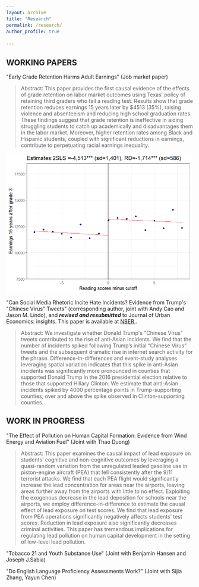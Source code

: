 ```yaml
---
layout: archive
title: "Research"
permalink: /research/
author_profile: true

---
```

## WORKING PAPERS

"Early Grade Retention Harms Adult Earnings" (Job market paper)

> Abstract: This paper provides the first causal evidence of the effects of grade retention on labor market outcomes using Texas’ policy of retaining third graders who fail a reading test. Results show that grade retention reduces earnings 15 years later by $4513 (35%), raising violence and absenteeism and reducing high school graduation rates. These findings suggest that grade retention is ineffective in aiding struggling students to catch up academically and disadvantages them in the labor market. Moreover, higher retention rates among Black and Hispanic students, coupled with significant reductions in earnings, contribute to perpetuating racial earnings inequality.

<img src='/images/research/wage15y_all(ch).png' width='500'>


 "Can Social Media Rhetoric Incite Hate Incidents? Evidence from Trump's "Chinese Virus" Tweets" (corresponding author, joint with Andy Cao and Jason M. Lindo), and 
 ***revised and resubmitted*** to Journal of Urban Economics: insights. This paper is available at <a href="https://www.nber.org/papers/w30588"> NBER </a>.

> Abstract: We investigate whether Donald Trump's "Chinese Virus" tweets contributed to the rise of anti-Asian incidents. We find that the number of incidents spiked following Trump’s initial “Chinese Virus” tweets and the subsequent dramatic rise in internet search activity for the phrase. Difference-in-differences and event-study analyses leveraging spatial variation indicates that this spike in anti-Asian incidents was significantly more pronounced in counties that supported Donald Trump in the 2016 presidential election relative to those that supported Hillary Clinton. We estimate that anti-Asian incidents spiked by 4000 percentage points in Trump-supporting counties, over and above the spike observed in Clinton-supporting counties. 

## WORK IN PROGRESS

"The Effect of Pollution on Human Capital Formation: Evidence from Wind Energy and Aviation Fuel" (Joint with Thao Duong)

> Abstract: This paper examines the causal impact of lead exposure on students’ cognitive and non-cognitive outcomes by leveraging a quasi-random variation from the unregulated leaded gasoline use in piston-engine aircraft (PEA) that fell consistently after the 9/11 terrorist attacks. We find that each PEA flight would significantly increase the lead concentration for areas near the airports, leaving areas further away from the airports with little to no effect. Exploiting the exogenous decrease in the lead deposition for schools near the airports, we employ difference-in-difference to estimate the causal effect of lead exposure on test scores. We find that lead exposure from PEA operations significantly negatively affects students’ test scores. Reduction in lead exposure also significantly decreases criminal activities. This paper has tremendous implications for regulating lead pollution on human capital development in the setting of low-level lead pollution.

"Tobacco 21 and Youth Substance Use" (Joint with Benjamin Hansen and Joseph J.Sabia)

"Do English Language Proficiency Assessments Work?" (Joint with Sijia Zhang, Yayun Chen)

